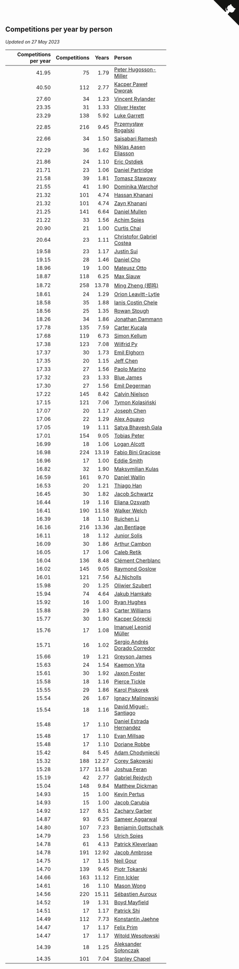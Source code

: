 ## Competitions per year by person

*Updated on 27 May 2023*

| Competitions per year | Competitions | Years | Person |
| ---: | ---: | ---: | :--- |
| 41.95 | 75 | 1.79 | [Peter Hugosson-Miller](https://www.worldcubeassociation.org/persons/2021HUGO01) |
| 40.50 | 112 | 2.77 | [Kacper Paweł Dworak](https://www.worldcubeassociation.org/persons/2020DWOR01) |
| 27.60 | 34 | 1.23 | [Vincent Rylander](https://www.worldcubeassociation.org/persons/2022RYLA01) |
| 23.35 | 31 | 1.33 | [Oliver Hexter](https://www.worldcubeassociation.org/persons/2022HEXT01) |
| 23.29 | 138 | 5.92 | [Luke Garrett](https://www.worldcubeassociation.org/persons/2017GARR05) |
| 22.85 | 216 | 9.45 | [Przemysław Rogalski](https://www.worldcubeassociation.org/persons/2013ROGA02) |
| 22.66 | 34 | 1.50 | [Saisabari Ramesh](https://www.worldcubeassociation.org/persons/2021RAME01) |
| 22.29 | 36 | 1.62 | [Niklas Aasen Eliasson](https://www.worldcubeassociation.org/persons/2021ELIA01) |
| 21.86 | 24 | 1.10 | [Eric Ostdiek](https://www.worldcubeassociation.org/persons/2022OSTD01) |
| 21.71 | 23 | 1.06 | [Daniel Partridge](https://www.worldcubeassociation.org/persons/2022PART02) |
| 21.58 | 39 | 1.81 | [Tomasz Stawowy](https://www.worldcubeassociation.org/persons/2021STAW01) |
| 21.55 | 41 | 1.90 | [Dominika Warchoł](https://www.worldcubeassociation.org/persons/2021WARC01) |
| 21.32 | 101 | 4.74 | [Hassan Khanani](https://www.worldcubeassociation.org/persons/2018KHAN26) |
| 21.32 | 101 | 4.74 | [Zayn Khanani](https://www.worldcubeassociation.org/persons/2018KHAN28) |
| 21.25 | 141 | 6.64 | [Daniel Mullen](https://www.worldcubeassociation.org/persons/2016MULL04) |
| 21.22 | 33 | 1.56 | [Achim Spies](https://www.worldcubeassociation.org/persons/2021SPIE01) |
| 20.90 | 21 | 1.00 | [Curtis Chai](https://www.worldcubeassociation.org/persons/2022CHAI02) |
| 20.64 | 23 | 1.11 | [Christofor Gabriel Costea](https://www.worldcubeassociation.org/persons/2022COST03) |
| 19.58 | 23 | 1.17 | [Justin Sui](https://www.worldcubeassociation.org/persons/2022SUIJ01) |
| 19.15 | 28 | 1.46 | [Daniel Cho](https://www.worldcubeassociation.org/persons/2021CHOD01) |
| 18.96 | 19 | 1.00 | [Mateusz Otto](https://www.worldcubeassociation.org/persons/2022OTTO01) |
| 18.87 | 118 | 6.25 | [Max Siauw](https://www.worldcubeassociation.org/persons/2017SIAU02) |
| 18.72 | 258 | 13.78 | [Ming Zheng (郑鸣)](https://www.worldcubeassociation.org/persons/2009ZHEN11) |
| 18.61 | 24 | 1.29 | [Orion Leavitt-Lytle](https://www.worldcubeassociation.org/persons/2022LEAV01) |
| 18.58 | 35 | 1.88 | [Ianis Costin Chele](https://www.worldcubeassociation.org/persons/2021CHEL01) |
| 18.56 | 25 | 1.35 | [Rowan Stough](https://www.worldcubeassociation.org/persons/2022STOU01) |
| 18.26 | 34 | 1.86 | [Jonathan Dammann](https://www.worldcubeassociation.org/persons/2021DAMM01) |
| 17.78 | 135 | 7.59 | [Carter Kucala](https://www.worldcubeassociation.org/persons/2015KUCA01) |
| 17.68 | 119 | 6.73 | [Simon Kellum](https://www.worldcubeassociation.org/persons/2016KELL12) |
| 17.38 | 123 | 7.08 | [Wilfrid Py](https://www.worldcubeassociation.org/persons/2016PYWI01) |
| 17.37 | 30 | 1.73 | [Emil Elghorn](https://www.worldcubeassociation.org/persons/2021ELGH01) |
| 17.35 | 20 | 1.15 | [Jeff Chen](https://www.worldcubeassociation.org/persons/2022CHEN19) |
| 17.33 | 27 | 1.56 | [Paolo Marino](https://www.worldcubeassociation.org/persons/2021MARI04) |
| 17.32 | 23 | 1.33 | [Blue James](https://www.worldcubeassociation.org/persons/2022JAME01) |
| 17.30 | 27 | 1.56 | [Emil Degerman](https://www.worldcubeassociation.org/persons/2021DEGE01) |
| 17.22 | 145 | 8.42 | [Calvin Nielson](https://www.worldcubeassociation.org/persons/2014NIEL03) |
| 17.15 | 121 | 7.06 | [Tymon Kolasiński](https://www.worldcubeassociation.org/persons/2016KOLA02) |
| 17.07 | 20 | 1.17 | [Joseph Chen](https://www.worldcubeassociation.org/persons/2022CHEN16) |
| 17.06 | 22 | 1.29 | [Alex Aguayo](https://www.worldcubeassociation.org/persons/2022AGUA01) |
| 17.05 | 19 | 1.11 | [Satya Bhavesh Gala](https://www.worldcubeassociation.org/persons/2022GALA03) |
| 17.01 | 154 | 9.05 | [Tobias Peter](https://www.worldcubeassociation.org/persons/2014PETE03) |
| 16.99 | 18 | 1.06 | [Logan Alcott](https://www.worldcubeassociation.org/persons/2022ALCO02) |
| 16.98 | 224 | 13.19 | [Fabio Bini Graciose](https://www.worldcubeassociation.org/persons/2010GRAC02) |
| 16.96 | 17 | 1.00 | [Eddie Smith](https://www.worldcubeassociation.org/persons/2022SMIT20) |
| 16.82 | 32 | 1.90 | [Maksymilian Kulas](https://www.worldcubeassociation.org/persons/2021KULA02) |
| 16.59 | 161 | 9.70 | [Daniel Wallin](https://www.worldcubeassociation.org/persons/2013WALL03) |
| 16.53 | 20 | 1.21 | [Thiago Han](https://www.worldcubeassociation.org/persons/2022HANT01) |
| 16.45 | 30 | 1.82 | [Jacob Schwartz](https://www.worldcubeassociation.org/persons/2021SCHW01) |
| 16.44 | 19 | 1.16 | [Eliana Ozsvath](https://www.worldcubeassociation.org/persons/2022OZSV01) |
| 16.41 | 190 | 11.58 | [Walker Welch](https://www.worldcubeassociation.org/persons/2011WELC01) |
| 16.39 | 18 | 1.10 | [Ruichen Li](https://www.worldcubeassociation.org/persons/2022LIRU02) |
| 16.16 | 216 | 13.36 | [Jan Bentlage](https://www.worldcubeassociation.org/persons/2010BENT01) |
| 16.11 | 18 | 1.12 | [Junior Solis](https://www.worldcubeassociation.org/persons/2022SOLI03) |
| 16.09 | 30 | 1.86 | [Arthur Cambon](https://www.worldcubeassociation.org/persons/2021CAMB01) |
| 16.05 | 17 | 1.06 | [Caleb Retik](https://www.worldcubeassociation.org/persons/2022RETI01) |
| 16.04 | 136 | 8.48 | [Clément Cherblanc](https://www.worldcubeassociation.org/persons/2014CHER05) |
| 16.02 | 145 | 9.05 | [Raymond Goslow](https://www.worldcubeassociation.org/persons/2014GOSL01) |
| 16.01 | 121 | 7.56 | [AJ Nicholls](https://www.worldcubeassociation.org/persons/2015NICH04) |
| 15.98 | 20 | 1.25 | [Oliwier Szubert](https://www.worldcubeassociation.org/persons/2022SZUB01) |
| 15.94 | 74 | 4.64 | [Jakub Hamkało](https://www.worldcubeassociation.org/persons/2018HAMK01) |
| 15.92 | 16 | 1.00 | [Ryan Hughes](https://www.worldcubeassociation.org/persons/2022HUGH04) |
| 15.88 | 29 | 1.83 | [Carter Williams](https://www.worldcubeassociation.org/persons/2021WILL06) |
| 15.77 | 30 | 1.90 | [Kacper Górecki](https://www.worldcubeassociation.org/persons/2021GORE01) |
| 15.76 | 17 | 1.08 | [Imanuel Leonid Müller](https://www.worldcubeassociation.org/persons/2022MULL02) |
| 15.71 | 16 | 1.02 | [Sergio Andrés Dorado Corredor](https://www.worldcubeassociation.org/persons/2022CORR05) |
| 15.66 | 19 | 1.21 | [Greyson James](https://www.worldcubeassociation.org/persons/2022JAME02) |
| 15.63 | 24 | 1.54 | [Kaemon Vita](https://www.worldcubeassociation.org/persons/2021VITA01) |
| 15.61 | 30 | 1.92 | [Jaxon Foster](https://www.worldcubeassociation.org/persons/2021FOST01) |
| 15.58 | 18 | 1.16 | [Pierce Tickle](https://www.worldcubeassociation.org/persons/2022TICK01) |
| 15.55 | 29 | 1.86 | [Karol Piskorek](https://www.worldcubeassociation.org/persons/2021PISK01) |
| 15.54 | 26 | 1.67 | [Ignacy Malinowski](https://www.worldcubeassociation.org/persons/2021MALI02) |
| 15.54 | 18 | 1.16 | [David Miguel-Santiago](https://www.worldcubeassociation.org/persons/2022MIGU02) |
| 15.48 | 17 | 1.10 | [Daniel Estrada Hernandez](https://www.worldcubeassociation.org/persons/2022HERN07) |
| 15.48 | 17 | 1.10 | [Evan Millsap](https://www.worldcubeassociation.org/persons/2022MILL05) |
| 15.48 | 17 | 1.10 | [Doriane Robbe](https://www.worldcubeassociation.org/persons/2022ROBB03) |
| 15.42 | 84 | 5.45 | [Adam Chodyniecki](https://www.worldcubeassociation.org/persons/2017CHOD02) |
| 15.32 | 188 | 12.27 | [Corey Sakowski](https://www.worldcubeassociation.org/persons/2011SAKO01) |
| 15.28 | 177 | 11.58 | [Joshua Feran](https://www.worldcubeassociation.org/persons/2011FERA01) |
| 15.19 | 42 | 2.77 | [Gabriel Rejdych](https://www.worldcubeassociation.org/persons/2020REJD01) |
| 15.04 | 148 | 9.84 | [Matthew Dickman](https://www.worldcubeassociation.org/persons/2013DICK01) |
| 14.93 | 15 | 1.00 | [Kevin Pertus](https://www.worldcubeassociation.org/persons/2022PERT01) |
| 14.93 | 15 | 1.00 | [Jacob Carubia](https://www.worldcubeassociation.org/persons/2022CARU02) |
| 14.92 | 127 | 8.51 | [Zachary Garber](https://www.worldcubeassociation.org/persons/2014GARB01) |
| 14.87 | 93 | 6.25 | [Sameer Aggarwal](https://www.worldcubeassociation.org/persons/2017AGGA01) |
| 14.80 | 107 | 7.23 | [Benjamin Gottschalk](https://www.worldcubeassociation.org/persons/2016GOTT01) |
| 14.79 | 23 | 1.56 | [Ulrich Spies](https://www.worldcubeassociation.org/persons/2021SPIE02) |
| 14.78 | 61 | 4.13 | [Patrick Kleverlaan](https://www.worldcubeassociation.org/persons/2019KLEV01) |
| 14.78 | 191 | 12.92 | [Jacob Ambrose](https://www.worldcubeassociation.org/persons/2010AMBR01) |
| 14.75 | 17 | 1.15 | [Neil Gour](https://www.worldcubeassociation.org/persons/2022GOUR01) |
| 14.70 | 139 | 9.45 | [Piotr Tokarski](https://www.worldcubeassociation.org/persons/2013TOKA01) |
| 14.66 | 163 | 11.12 | [Finn Ickler](https://www.worldcubeassociation.org/persons/2012ICKL01) |
| 14.61 | 16 | 1.10 | [Mason Wong](https://www.worldcubeassociation.org/persons/2022WONG03) |
| 14.56 | 220 | 15.11 | [Sébastien Auroux](https://www.worldcubeassociation.org/persons/2008AURO01) |
| 14.52 | 19 | 1.31 | [Boyd Mayfield](https://www.worldcubeassociation.org/persons/2022MAYF01) |
| 14.51 | 17 | 1.17 | [Patrick Shi](https://www.worldcubeassociation.org/persons/2022SHIP01) |
| 14.49 | 112 | 7.73 | [Konstantin Jaehne](https://www.worldcubeassociation.org/persons/2015JAEH01) |
| 14.47 | 17 | 1.17 | [Felix Prim](https://www.worldcubeassociation.org/persons/2022PRIM01) |
| 14.47 | 17 | 1.17 | [Witold Wesołowski](https://www.worldcubeassociation.org/persons/2022WESO01) |
| 14.39 | 18 | 1.25 | [Aleksander Sołonczak](https://www.worldcubeassociation.org/persons/2022SOLO01) |
| 14.35 | 101 | 7.04 | [Stanley Chapel](https://www.worldcubeassociation.org/persons/2016CHAP04) |


<a href="https://github.com/jonatanklosko/wca_statistics" class="github-corner" aria-label="View source on Github"><svg width="80" height="80" viewBox="0 0 250 250" style="fill:#151513; color:#fff; position: absolute; top: 0; border: 0; right: 0;" aria-hidden="true"><path d="M0,0 L115,115 L130,115 L142,142 L250,250 L250,0 Z"></path><path d="M128.3,109.0 C113.8,99.7 119.0,89.6 119.0,89.6 C122.0,82.7 120.5,78.6 120.5,78.6 C119.2,72.0 123.4,76.3 123.4,76.3 C127.3,80.9 125.5,87.3 125.5,87.3 C122.9,97.6 130.6,101.9 134.4,103.2" fill="currentColor" style="transform-origin: 130px 106px;" class="octo-arm"></path><path d="M115.0,115.0 C114.9,115.1 118.7,116.5 119.8,115.4 L133.7,101.6 C136.9,99.2 139.9,98.4 142.2,98.6 C133.8,88.0 127.5,74.4 143.8,58.0 C148.5,53.4 154.0,51.2 159.7,51.0 C160.3,49.4 163.2,43.6 171.4,40.1 C171.4,40.1 176.1,42.5 178.8,56.2 C183.1,58.6 187.2,61.8 190.9,65.4 C194.5,69.0 197.7,73.2 200.1,77.6 C213.8,80.2 216.3,84.9 216.3,84.9 C212.7,93.1 206.9,96.0 205.4,96.6 C205.1,102.4 203.0,107.8 198.3,112.5 C181.9,128.9 168.3,122.5 157.7,114.1 C157.9,116.9 156.7,120.9 152.7,124.9 L141.0,136.5 C139.8,137.7 141.6,141.9 141.8,141.8 Z" fill="currentColor" class="octo-body"></path></svg></a><style>.github-corner:hover .octo-arm{animation:octocat-wave 560ms ease-in-out}@keyframes octocat-wave{0%,100%{transform:rotate(0)}20%,60%{transform:rotate(-25deg)}40%,80%{transform:rotate(10deg)}}@media (max-width:500px){.github-corner:hover .octo-arm{animation:none}.github-corner .octo-arm{animation:octocat-wave 560ms ease-in-out}}</style>
